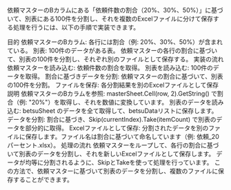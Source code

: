 依頼マスターのBカラムにある「依頼件数の割合（20%、30%、50%）」に基づいて、別表にある100件を分割し、それを複数のExcelファイルに分けて保存する処理を行うには、以下の手順で実装できます。

目的
依頼マスターのBカラム: 各行には割合（例: 20%、30%、50%）が含まれている。
別表: 100件のデータがある表。
依頼マスターの各行の割合に基づいて、別表の100件を分割し、それぞれ別のファイルとして保存する。
実装の流れ
依頼マスターを読み込む: 依頼件数の割合を取得。
別表を読み込む: 100件のデータを取得。
割合に基づきデータを分割: 依頼マスターの割合に基づいて、別表の100件を分割。
ファイルを保存: 各分割結果を別のExcelファイルとして保存説明
依頼マスターのBカラムを参照: masterSheet.Cell(row, 2).GetString() で割合（例: "20%"）を取得し、それを数値に変換しています。
別表のデータを読み込む: betsuSheet のデータを全て取得して、betsuDataリストに保存します。
データを分割: 割合に基づき、Skip(currentIndex).Take(itemCount) で別表のデータを部分的に取得。
Excelファイルとして保存: 分割されたデータを別のファイルに保存します。ファイル名は割合に基づいて命名しています（例: 依頼_20パーセント.xlsx）。
処理の流れ
依頼マスターをループして、各行の割合に基づいて別表のデータを分割し、それを新しいExcelファイルとして保存します。
データが均等に分割されるように、SkipとTakeを使って処理を行っています。
この方法で、依頼マスターに基づいて別表のデータを分割し、複数のファイルに保存することができます。

